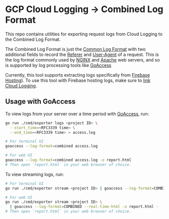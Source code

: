 # GCP Cloud Logging -> Combined Log Format

This repo contains utilities for exporting request logs from Cloud Logging to the Combined Log Format.

The Combined Log Format is just the [Common Log Format](https://en.wikipedia.org/wiki/Common_Log_Format) with two additional fields to record the [Referer](https://developer.mozilla.org/en-US/docs/Web/HTTP/Headers/Referer) and [User-Agent](https://developer.mozilla.org/en-US/docs/Web/HTTP/Headers/User-Agent) of a request. This is the log format commonly used by [NGINX](https://nginx.org/en/docs/http/ngx_http_log_module.html) and [Apache](https://httpd.apache.org/docs/2.4/logs.html#combined) web servers, and so is supported by log processing tools like [GoAccess](https://goaccess.io/)

Currently, this tool supports extracting logs specifically from [Firebase Hosting](https://firebase.google.com/docs/hosting/)). To use this tool with Firebase hosting logs, make sure to [link Cloud Logging](https://firebase.google.com/docs/hosting/web-request-logs-and-metrics#link-and-monitor).

## Usage with GoAccess

To view logs from your server over a time period with [GoAccess](https://goaccess.io/), run:

```bash
go run ./cmd/exporter logs <project ID> \
  --start_time=<RFC3339 time> \
  --end_time=<RFC3339 time> > access.log

# For terminal UI
goaccess --log-format=combined access.log

# For web UI
goaccess --log-format=combined access.log -o report.html
# Then open `report.html` in your web browser of choice.
```

To view streaming logs, run:

```bash
# For terminal UI
go run ./cmd/exporter stream <project ID> | goaccess --log-format=COMBINED -

# For web UI
go run ./cmd/exporter stream <project ID> \
  | goaccess --log-format=COMBINED --real-time-html -o report.html -
# Then open `report.html` in your web browser of choice.
```

